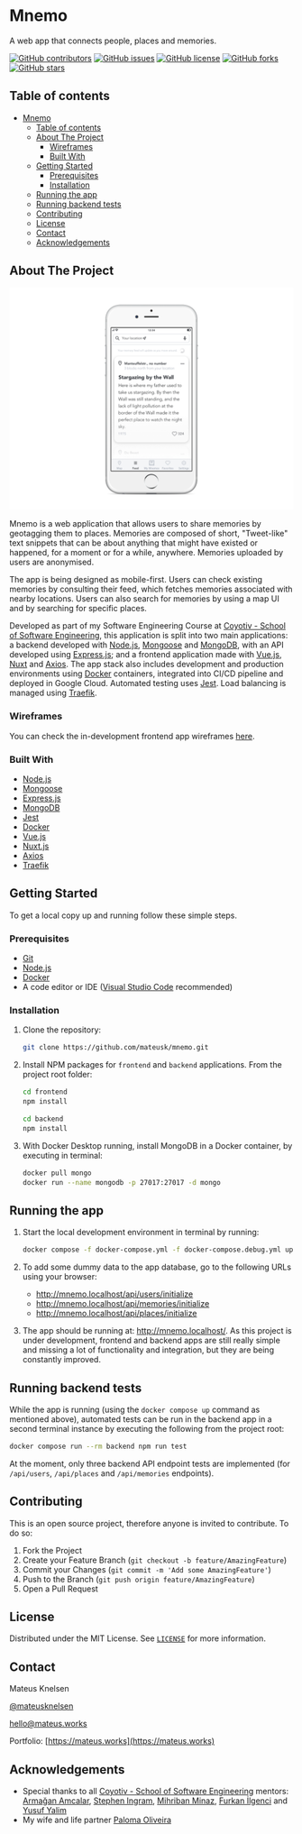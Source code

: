 # Mnemo

A web app that connects people, places and memories.

<!-- PROJECT SHIELDS -->

[![GitHub contributors](https://img.shields.io/github/contributors/mateusk/mnemo.svg)](https://github.com/mateusk/mnemo/graphs/contributors/)
[![GitHub issues](https://img.shields.io/github/issues/mateusk/mnemo.svg)](https://github.com/mateusk/mnemo/issues/)
[![GitHub license](https://img.shields.io/github/license/mateusk/mnemo.svg)](https://github.com/mateusk/mnemo/blob/main/LICENSE)
[![GitHub forks](https://img.shields.io/github/forks/mateusk/mnemo.svg?style=social&label=Fork&maxAge=2592000)](https://GitHub.com/mateusk/mnemo/network/)
[![GitHub stars](https://img.shields.io/github/stars/mateusk/mnemo.svg?style=social&label=Star&maxAge=2592000)](https://github.com/mateusk/mnemo/stargazers/)

<!-- TABLE OF CONTENTS -->

## Table of contents

- [Mnemo](#mnemo)
  - [Table of contents](#table-of-contents)
  - [About The Project](#about-the-project)
    - [Wireframes](#wireframes)
    - [Built With](#built-with)
  - [Getting Started](#getting-started)
    - [Prerequisites](#prerequisites)
    - [Installation](#installation)
  - [Running the app](#running-the-app)
  - [Running backend tests](#running-backend-tests)
  - [Contributing](#contributing)
  - [License](#license)
  - [Contact](#contact)
  - [Acknowledgements](#acknowledgements)

<!-- ABOUT THE PROJECT -->

## About The Project

![Mnemo app wireframe example](images/wireframe.png)

Mnemo is a web application that allows users to share memories by geotagging them to places. Memories are composed of short, "Tweet-like" text snippets that can be about anything that might have existed or happened, for a moment or for a while, anywhere. Memories uploaded by users are anonymised.

The app is being designed as mobile-first. Users can check existing memories by consulting their feed, which fetches memories associated with nearby locations. Users can also search for memories by using a map UI and by searching for specific places.

Developed as part of my Software Engineering Course at [Coyotiv - School of Software Engineering](https://www.coyotiv.com/school-of-software-engineering/), this application is split into two main applications: a backend developed with [Node.js](https://nodejs.org/en/), [Mongoose](https://mongoosejs.com) and [MongoDB](https://www.mongodb.com), with an API developed using [Express.js](https://expressjs.com); and a frontend application made with [Vue.js](https://vuejs.org), [Nuxt](https://nuxtjs.org) and [Axios](https://www.npmjs.com/package/axios). The app stack also includes development and production environments using [Docker](https://www.docker.com) containers, integrated into CI/CD pipeline and deployed in Google Cloud. Automated testing uses [Jest](https://jestjs.io). Load balancing is managed using [Traefik](https://doc.traefik.io/traefik/).

### Wireframes

You can check the in-development frontend app wireframes [here](https://mateusk.github.io/mnemo-wireframe/).

### Built With

- [Node.js](https://nodejs.org/en/)
- [Mongoose](https://mongoosejs.com)
- [Express.js](https://expressjs.com)
- [MongoDB](https://www.mongodb.com)
- [Jest](https://jestjs.io)
- [Docker](https://www.docker.com)
- [Vue.js](https://vuejs.org)
- [Nuxt.js](https://nuxtjs.org)
- [Axios](https://www.npmjs.com/package/axios)
- [Traefik](https://doc.traefik.io/traefik/)

<!-- GETTING STARTED -->

## Getting Started

To get a local copy up and running follow these simple steps.

### Prerequisites

- [Git](https://git-scm.com/book/en/v2/Getting-Started-Installing-Git)
- [Node.js](https://nodejs.org/en/download/package-manager/)
- [Docker](https://docs.docker.com/get-docker/)
- A code editor or IDE ([Visual Studio Code](https://code.visualstudio.com) recommended)

### Installation

1. Clone the repository:

   ```sh
   git clone https://github.com/mateusk/mnemo.git
   ```

2. Install NPM packages for `frontend` and `backend` applications. From the project root folder:

   ```sh
   cd frontend
   npm install
   ```

   ```sh
   cd backend
   npm install
   ```

3. With Docker Desktop running, install MongoDB in a Docker container, by executing in terminal:

   ```sh
   docker pull mongo
   docker run --name mongodb -p 27017:27017 -d mongo
   ```

<!-- USAGE EXAMPLES -->

## Running the app

1. Start the local development environment in terminal by running:

   ```sh
   docker compose -f docker-compose.yml -f docker-compose.debug.yml up
   ```

2. To add some dummy data to the app database, go to the following URLs using your browser:

   - http://mnemo.localhost/api/users/initialize
   - http://mnemo.localhost/api/memories/initialize
   - http://mnemo.localhost/api/places/initialize

3. The app should be running at: http://mnemo.localhost/. As this project is under development, frontend and backend apps are still really simple and missing a lot of functionality and integration, but they are being constantly improved.

## Running backend tests

While the app is running (using the `docker compose up` command as mentioned above), automated tests can be run in the backend app in a second terminal instance by executing the following from the project root:

```sh
docker compose run --rm backend npm run test
```

At the moment, only three backend API endpoint tests are implemented (for `/api/users`, `/api/places` and `/api/memories` endpoints).

<!-- ROADMAP -->

<!-- ## Roadmap

See the [open issues](https://github.com/mateusk/mnemo/issues) for a list of proposed features (and known issues). -->

<!-- CONTRIBUTING -->

## Contributing

This is an open source project, therefore anyone is invited to contribute. To do so:

1. Fork the Project
2. Create your Feature Branch (`git checkout -b feature/AmazingFeature`)
3. Commit your Changes (`git commit -m 'Add some AmazingFeature'`)
4. Push to the Branch (`git push origin feature/AmazingFeature`)
5. Open a Pull Request

<!-- LICENSE -->

## License

Distributed under the MIT License. See [`LICENSE`](https://github.com/mateusk/mnemo/main/LICENSE) for more information.

<!-- CONTACT -->

## Contact

Mateus Knelsen

[@mateusknelsen](https://twitter.com/mateusknelsen)

[hello@mateus.works](mailto:hello@mateus.works)

Portfolio: [https://mateus.works](https://mateus.works)

<!-- ACKNOWLEDGEMENTS -->

## Acknowledgements

- Special thanks to all [Coyotiv - School of Software Engineering](https://www.coyotiv.com/school-of-software-engineering/) mentors: [Armağan Amcalar](https://arm.ag), [Stephen Ingram](https://www.linkedin.com/in/stephen-ingram-3078aa19/), [Mihriban Minaz](https://www.linkedin.com/in/mihriminaz/), [Furkan İlgenci](https://www.linkedin.com/in/furkanilgenci/) and [Yusuf Yalim](https://about.me/yusufyalim)
- My wife and life partner [Paloma Oliveira](http://discombobulate.me)

<!-- MARKDOWN LINKS & IMAGES -->
<!-- https://www.markdownguide.org/basic-syntax/#reference-style-links -->

[contributors-shield]: https://img.shields.io/github/contributors/mateusk/mnemo.svg?style=for-the-badge
[contributors-url]: https://github.com/mateusk/mnemo/graphs/contributors
[forks-shield]: https://img.shields.io/github/forks/mateusk/mnemo.svg?style=for-the-badge
[forks-url]: https://github.com/mateusk/mnemo/network/members
[stars-shield]: https://img.shields.io/github/stars/mateusk/mnemo.svg?style=for-the-badge
[stars-url]: https://github.com/mateusk/mnemo/stargazers
[issues-shield]: https://img.shields.io/github/issues/mateusk/repo.svg?style=for-the-badge
[issues-url]: https://github.com/mateusk/mnemo/issues
[license-shield]: https://img.shields.io/github/license/mateusk/repo.svg?style=for-the-badge
[license-url]: https://github.com/mateusk/mnemo/main/LICENSE
[linkedin-url]: https://www.linkedin.com/in/mateus-knelsen/
